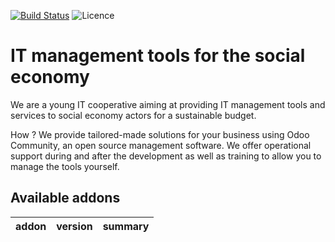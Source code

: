 [![Build Status](https://travis-ci.com/coopiteasy/cie-pos.svg?branch=12.0)](https://travis-ci.com/coopiteasy/cie-pos)
![Licence](https://img.shields.io/badge/licence-AGPL--3-blue.svg)

# IT management tools for the social economy

We are a young IT cooperative aiming at providing IT management tools and
services to social economy actors for a sustainable budget.

How ? We provide tailored-made solutions for your business using Odoo Community,
 an open source management software. We offer operational support during and
 after the development as well as training to allow you to manage the tools
 yourself.

<!-- prettier-ignore-start -->
[//]: # (addons)

Available addons
----------------
addon | version | summary
--- | --- | ---

[//]: # (end addons)
<!-- prettier-ignore-end -->

